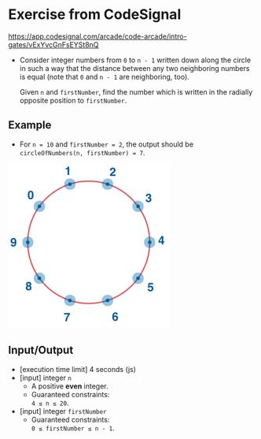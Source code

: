 # Exercise from CodeSignal
https://app.codesignal.com/arcade/code-arcade/intro-gates/vExYvcGnFsEYSt8nQ


- Consider integer numbers from `0` to `n - 1` written down along the circle in such a way that the distance between any two neighboring numbers is equal (note that `0` and `n - 1` are neighboring, too).

  Given `n` and `firstNumber`, find the number which is written in the radially opposite position to `firstNumber`.

## Example

- For `n = 10` and `firstNumber = 2`, the output should be<br>
  `circleOfNumbers(n, firstNumber) = 7`.

<img src="./example (1).png">

## Input/Output
- [execution time limit] 4 seconds (js)
- [input] integer `n`
  - A positive <strong> even</strong> integer.
  - Guaranteed constraints: <br> `4 ≤ n ≤ 20`.
- [input] integer `firstNumber`
  - Guaranteed constraints: <br> `0 ≤ firstNumber ≤ n - 1`.

